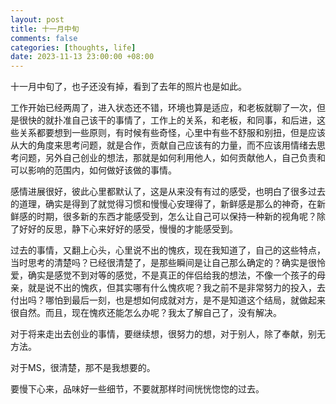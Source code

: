 ```yaml
---
layout: post
title: 十一月中旬
comments: false
categories: [thoughts, life]
date: 2023-11-13 23:00:00 +08:00
---
```


十一月中旬了，也子还没有掉，看到了去年的照片也是如此。

工作开始已经两周了，进入状态还不错，环境也算是适应，和老板就聊了一次，但是很快的就扑准自己该干的事情了，工作上的关系，和老板，和同事，和后进，这些关系都要想到一些原则，有时候有些奇怪，心里中有些不舒服和别扭，但是应该从大的角度来思考问题，就是合作，贡献自己应该有的力量，而不应该用情绪去思考问题，另外自己创业的想法，那就是如何利用他人，如何贡献他人，自己负责和可以影响的范围内，如何做好该做的事情。

感情进展很好，彼此心里都默认了，这是从来没有有过的感受，也明白了很多过去的道理，确实是得到了就觉得习惯和慢慢心安理得了，新鲜感是那么的神奇，在新鲜感的时期，很多新的东西才能感受到，怎么让自己可以保持一种新的视角呢？除了好好的反思，静下心来好好的感受，慢慢的才能感受到。

过去的事情，又翻上心头，心里说不出的愧疚，现在我知道了，自己的这些特点，当时思考的清楚吗？已经很清楚了，是那些瞬间是让自己那么确定的？确实是很怜爱，确实是感觉不到对等的感觉，不是真正的伴侣给我的想法，不像一个孩子的母亲，就是说不出的愧疚，但其实哪有什么愧疚呢？我之前不是非常努力的投入，去付出吗？哪怕到最后一刻，也是想如何成就对方，是不是知道这个结局，就做起来很自然。而且，现在愧疚还能怎么办呢？我太了解自己了，没有解决。

对于将来走出去创业的事情，要继续想，很努力的想，对于别人，除了奉献，别无方法。

对于MS，很清楚，那不是我想要的。

要慢下心来，品味好一些细节，不要就那样时间恍恍惚惚的过去。